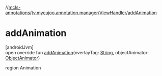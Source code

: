 //[mcls-annotations](../../../index.md)/[tv.mycujoo.annotation.manager](../index.md)/[ViewHandler](index.md)/[addAnimation](add-animation.md)

# addAnimation

[androidJvm]\
open override fun [addAnimation](add-animation.md)(overlayTag: [String](https://kotlinlang.org/api/latest/jvm/stdlib/kotlin/-string/index.html), objectAnimator: [ObjectAnimator](https://developer.android.com/reference/kotlin/android/animation/ObjectAnimator.html))

region Animation

